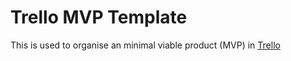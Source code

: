 # Trello MVP Template

This is used to organise an minimal viable product (MVP) in [Trello](https://tello.com)
